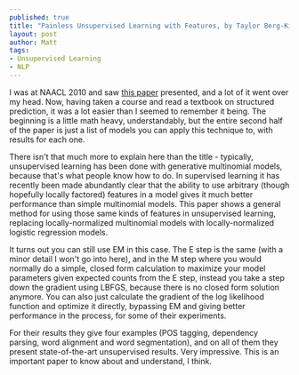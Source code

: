 ```yaml
---
published: true
title: "Painless Unsupervised Learning with Features, by Taylor Berg-Kirkpatrick, Alexandre Bouchard-Cote, John DeNero, and Dan Klein, NAACL 2010."
layout: post
author: Matt
tags:
- Unsupervised Learning
- NLP
---
```


I was at NAACL 2010 and saw [this paper](https://www.aclweb.org/anthology/N/N10/N10-1083.pdf)
presented, and a lot of it went over my head. Now, having taken a course and read a textbook on
structured prediction, it was a lot easier than I seemed to remember it being. The beginning is a
little math heavy, understandably, but the entire second half of the paper is just a list of models
you can apply this technique to, with results for each one.

There isn't that much more to explain here than the title - typically, unsupervised learning has
been done with generative multinomial models, because that's what people know how to do. In
supervised learning it has recently been made abundantly clear that the ability to use arbitrary
(though hopefully locally factored) features in a model gives it much better performance than
simple multinomial models. This paper shows a general method for using those same kinds of features
in unsupervised learning, replacing locally-normalized multinomial models with locally-normalized
logistic regression models.

It turns out you can still use EM in this case. The E step is the same (with a minor detail I won't
go into here), and in the M step where you would normally do a simple, closed form calculation to
maximize your model parameters given expected counts from the E step, instead you take a step down
the gradient using LBFGS, because there is no closed form solution anymore. You can also just
calculate the gradient of the log likelihood function and optimize it directly, bypassing EM and
giving better performance in the process, for some of their experiments.

For their results they give four examples (POS tagging, dependency parsing, word alignment and word
segmentation), and on all of them they present state-of-the-art unsupervised results. Very
impressive. This is an important paper to know about and understand, I think.

